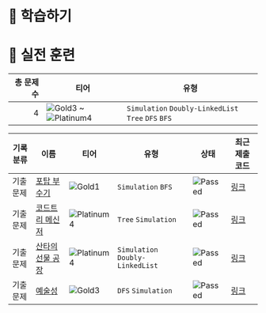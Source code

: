 # 📖 학습하기

# 🥇 실전 훈련
|총 문제 수|티어|유형|
|---:|---|---|
|4|![Gold3][g3] ~ ![Platinum4][p4]|`Simulation` `Doubly-LinkedList` `Tree` `DFS` `BFS`|

|기록분류|이름|티어|유형|상태|최근 제출 코드|
|---|---|---|---|---|---|
|기출문제|[포탑 부수기](https://www.codetree.ai/training-field/frequent-problems/problems/destroy-the-turret)|![Gold1][g1]|`Simulation` `BFS`|![Passed][passed]|[링크](https://github.com/jijihuny/codetree-TILs/blob/main/240412/%ED%8F%AC%ED%83%91%20%EB%B6%80%EC%88%98%EA%B8%B0/destroy-the-turret.cpp)|
|기출문제|[코드트리 메신저](https://www.codetree.ai/training-field/frequent-problems/problems/codetree-messenger)|![Platinum4][p4]|`Tree` `Simulation`|![Passed][passed]|[링크](https://github.com/jijihuny/codetree-TILs/blob/main/240412/%EC%BD%94%EB%93%9C%ED%8A%B8%EB%A6%AC%20%EB%A9%94%EC%8B%A0%EC%A0%80/codetree-messenger.cpp)|
|기출문제|[산타의 선물 공장](https://www.codetree.ai/training-field/frequent-problems/problems/santa-gift-factory)|![Platinum4][p4]|`Simulation` `Doubly-LinkedList`|![Passed][passed]|[링크](https://github.com/jijihuny/codetree-TILs/blob/main/240412/%EC%82%B0%ED%83%80%EC%9D%98%20%EC%84%A0%EB%AC%BC%20%EA%B3%B5%EC%9E%A5/santa-gift-factory.cpp)|
|기출문제|[예술성](https://www.codetree.ai/training-field/frequent-problems/problems/artistry)|![Gold3][g3]|`DFS` `Simulation`|![Passed][passed]|[링크](https://github.com/jijihuny/codetree-TILs/blob/main/240412/%EC%98%88%EC%88%A0%EC%84%B1/artistry.cpp)|










[b5]: https://img.shields.io/badge/Bronze_5-%235D3E31.svg
[b4]: https://img.shields.io/badge/Bronze_4-%235D3E31.svg
[b3]: https://img.shields.io/badge/Bronze_3-%235D3E31.svg
[b2]: https://img.shields.io/badge/Bronze_2-%235D3E31.svg
[b1]: https://img.shields.io/badge/Bronze_1-%235D3E31.svg
[s5]: https://img.shields.io/badge/Silver_5-%23394960.svg
[s4]: https://img.shields.io/badge/Silver_4-%23394960.svg
[s3]: https://img.shields.io/badge/Silver_3-%23394960.svg
[s2]: https://img.shields.io/badge/Silver_2-%23394960.svg
[s1]: https://img.shields.io/badge/Silver_1-%23394960.svg
[g5]: https://img.shields.io/badge/Gold_5-%23FFC433.svg
[g4]: https://img.shields.io/badge/Gold_4-%23FFC433.svg
[g3]: https://img.shields.io/badge/Gold_3-%23FFC433.svg
[g2]: https://img.shields.io/badge/Gold_2-%23FFC433.svg
[g1]: https://img.shields.io/badge/Gold_1-%23FFC433.svg
[p5]: https://img.shields.io/badge/Platinum_5-%2376DDD8.svg
[p4]: https://img.shields.io/badge/Platinum_4-%2376DDD8.svg
[p3]: https://img.shields.io/badge/Platinum_3-%2376DDD8.svg
[p2]: https://img.shields.io/badge/Platinum_2-%2376DDD8.svg
[p1]: https://img.shields.io/badge/Platinum_1-%2376DDD8.svg
[passed]: https://img.shields.io/badge/Passed-%23009D27.svg
[failed]: https://img.shields.io/badge/Failed-%23D24D57.svg
[easy]: https://img.shields.io/badge/쉬움-%235cb85c.svg?for-the-badge
[medium]: https://img.shields.io/badge/보통-%23FFC433.svg?for-the-badge
[hard]: https://img.shields.io/badge/어려움-%23D24D57.svg?for-the-badge
